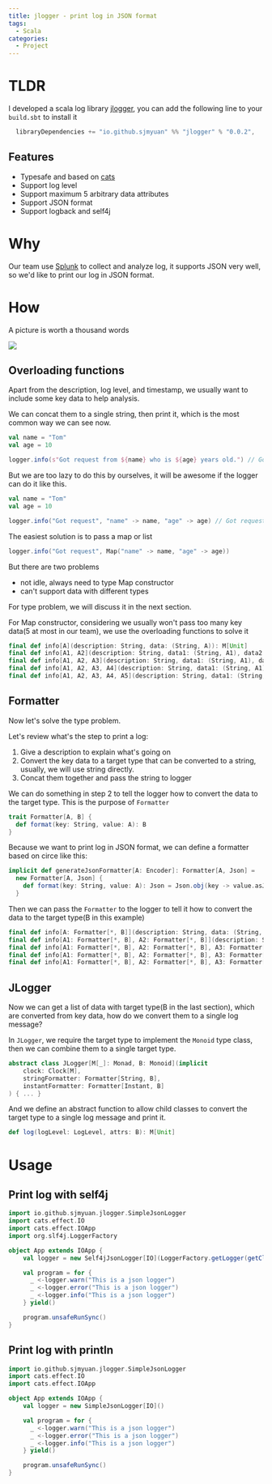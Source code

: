 ```yaml
---
title: jlogger - print log in JSON format
tags:
  - Scala
categories:
  - Project
---
```


# TLDR

I developed a scala log library [jlogger](https://github.com/sjmyuan/jlogger), you can add the following line to your `build.sbt` to install it

```scala
  libraryDependencies += "io.github.sjmyuan" %% "jlogger" % "0.0.2",
```

## Features

* Typesafe and based on [cats](http://typelevel.org/cats/)
* Support log level
* Support maximum 5 arbitrary data attributes
* Support JSON format
* Support logback and self4j

# Why

Our team use [Splunk](https://www.splunk.com/) to collect and analyze log, it supports JSON very well, so we'd like to print our log in JSON format.

# How

A picture is worth a thousand words

![](https://images.shangjiaming.com/jlogger-classes-0.0.2.png)

## Overloading functions

Apart from the description, log level, and timestamp, we usually want to include some key data to help analysis.

We can concat them to a single string, then print it, which is the most common way we can see now.

```scala
val name = "Tom"
val age = 10

logger.info(s"Got request from ${name} who is ${age} years old.") // Got request from Tom who is 10 years old.
```

But we are too lazy to do this by ourselves, it will be awesome if the logger can do it like this.


```scala
val name = "Tom"
val age = 10

logger.info("Got request", "name" -> name, "age" -> age) // Got request: name=Tome, age=10.(for example)
```

The easiest solution is to pass a map or list

```scala
logger.info("Got request", Map("name" -> name, "age" -> age))
```

But there are two problems

* not idle, always need to type Map constructor
* can't support data with different types

For type problem, we will discuss it in the next section. 

For Map constructor, considering we usually won't pass too many key data(5 at most in our team), we use the overloading functions to solve it

```scala
final def info[A](description: String, data: (String, A)): M[Unit]
final def info[A1, A2](description: String, data1: (String, A1), data2: (String, A2)): M[Unit]
final def info[A1, A2, A3](description: String, data1: (String, A1), data2: (String, A2), data3: (String, A3)): M[Unit]
final def info[A1, A2, A3, A4](description: String, data1: (String, A1), data2: (String, A2), data3: (String, A3), data4: (String, A4)): M[Unit]
final def info[A1, A2, A3, A4, A5](description: String, data1: (String, A1), data2: (String, A2), data3: (String, A3), data4: (String, A4), data5: (String, A5)): M[Unit]
```

## Formatter

Now let's solve the type problem.

Let's review what's the step to print a log:
1. Give a description to explain what's going on
2. Convert the key data to a target type that can be converted to a string, usually, we will use string directly.
3. Concat them together and pass the string to logger

We can do something in step 2 to tell the logger how to convert the data to the target type. This is the purpose of `Formatter`

```scala
trait Formatter[A, B] {
  def format(key: String, value: A): B
}
```

Because we want to print log in JSON format, we can define a formatter based on circe like this:

```scala
implicit def generateJsonFormatter[A: Encoder]: Formatter[A, Json] =
  new Formatter[A, Json] {
    def format(key: String, value: A): Json = Json.obj(key -> value.asJson)
  }
```

Then we can pass the `Formatter` to the logger to tell it how to convert the data to the target type(B in this example)

```scala
final def info[A: Formatter[*, B]](description: String, data: (String, A)): M[Unit]
final def info[A1: Formatter[*, B], A2: Formatter[*, B]](description: String, data1: (String, A1), data2: (String, A2)): M[Unit]
final def info[A1: Formatter[*, B], A2: Formatter[*, B], A3: Formatter[*, B]](description: String, data1: (String, A1), data2: (String, A2), data3: (String, A3)): M[Unit]
final def info[A1: Formatter[*, B], A2: Formatter[*, B], A3: Formatter[*, B], A4: Formatter[*, B]](description: String, data1: (String, A1), data2: (String, A2), data3: (String, A3), data4: (String, A4)): M[Unit]
final def info[A1: Formatter[*, B], A2: Formatter[*, B], A3: Formatter[*, B], A4: Formatter[*, B], A5: Formatter[*, B]](description: String, data1: (String, A1), data2: (String, A2), data3: (String, A3), data4: (String, A4), data5: (String, A5)): M[Unit]
```

## JLogger

Now we can get a list of data with target type(B in the last section), which are converted from key data, how do we convert them to a single log message?

In `JLogger`, we require the target type to implement the `Monoid` type class, then we can combine them to a single target type.

```scala
abstract class JLogger[M[_]: Monad, B: Monoid](implicit
    clock: Clock[M],
    stringFormatter: Formatter[String, B],
    instantFormatter: Formatter[Instant, B]
) { ... }
```

And we define an abstract function to allow child classes to convert the target type to a single log message and print it.

```scala
def log(logLevel: LogLevel, attrs: B): M[Unit]
```


# Usage

## Print log with self4j

```scala
import io.github.sjmyuan.jlogger.SimpleJsonLogger
import cats.effect.IO
import cats.effect.IOApp
import org.slf4j.LoggerFactory

object App extends IOApp {
    val logger = new Self4jJsonLogger[IO](LoggerFactory.getLogger(getClass()))

    val program = for {
      _ <-logger.warn("This is a json logger")
      _ <-logger.error("This is a json logger")
      _ <-logger.info("This is a json logger")
    } yield()

    program.unsafeRunSync()
}
```

## Print log with println

```scala
import io.github.sjmyuan.jlogger.SimpleJsonLogger
import cats.effect.IO
import cats.effect.IOApp

object App extends IOApp {
    val logger = new SimpleJsonLogger[IO]()

    val program = for {
      _ <-logger.warn("This is a json logger")
      _ <-logger.error("This is a json logger")
      _ <-logger.info("This is a json logger")
    } yield()

    program.unsafeRunSync()
}
```